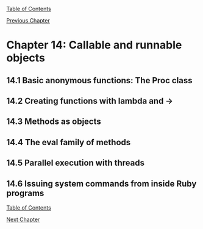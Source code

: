 [Table of Contents](_toc.md)

[Previous Chapter](ch13.md)

# Chapter 14: Callable and runnable objects #

## 14.1 Basic anonymous functions: The Proc class ##

## 14.2 Creating functions with lambda and -> ##

## 14.3 Methods as objects ##

## 14.4 The eval family of methods ##

## 14.5 Parallel execution with threads ##

## 14.6 Issuing system commands from inside Ruby programs ##

[Table of Contents](_toc.md)

[Next Chapter](ch15.md)
